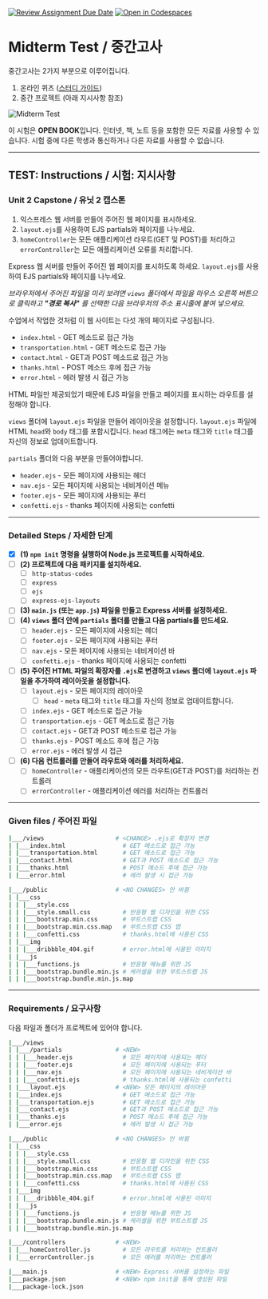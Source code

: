 [![Review Assignment Due Date](https://classroom.github.com/assets/deadline-readme-button-24ddc0f5d75046c5622901739e7c5dd533143b0c8e959d652212380cedb1ea36.svg)](https://classroom.github.com/a/dCP9iC4U)
[![Open in Codespaces](https://classroom.github.com/assets/launch-codespace-7f7980b617ed060a017424585567c406b6ee15c891e84e1186181d67ecf80aa0.svg)](https://classroom.github.com/open-in-codespaces?assignment_repo_id=14861976)
# Midterm Test / 중간고사

중간고사는 2가지 부분으로 이루어집니다.

1. 온라인 퀴즈 ([스터디 가이드](https://ut-nodejs.github.io/midterm.html))
2. 중간 프로젝트 (아래 지시사항 참조)

![Midterm Test](https://github.com/ut-nodejs/ut-nodejs.github.io/blob/master/img/in-slides/tests/midterm-index.png)

이 시험은 **OPEN BOOK**입니다. 인터넷, 책, 노트 등을 포함한 모든 자료를 사용할 수 있습니다. 시험 중에 다른 학생과 통신하거나 다른 자료를 사용할 수 없습니다.

---

## **TEST:** Instructions / **시험:** 지시사항

### **Unit 2** Capstone / 유닛 2 캡스톤

1. 익스프레스 웹 서버를 만들어 주어진 웹 페이지를 표시하세요.
2. `layout.ejs`를 사용하여 EJS partials와 페이지를 나누세요.
3. `homeController`는 모든 애플리케이션 라우트(GET 및 POST)를 처리하고 `errorController`는 모든 애플리케이션 오류를 처리합니다.

Express 웹 서버를 만들어 주어진 웹 페이지를 표시하도록 하세요. `layout.ejs`를 사용하여 EJS partials와 페이지를 나누세요.

_브라우저에서 주어진 파일을 미리 보려면 `views` 폴더에서 파일을 마우스 오른쪽 버튼으로 클릭하고 **"경로 복사"** 를 선택한 다음 브라우저의 주소 표시줄에 붙여 넣으세요._

수업에서 작업한 것처럼 이 웹 사이트는 다섯 개의 페이지로 구성됩니다.

- `index.html` - GET 메소드로 접근 가능
- `transportation.html` - GET 메소드로 접근 가능
- `contact.html` - GET과 POST 메소드로 접근 가능
- `thanks.html` - POST 메소드 후에 접근 가능
- `error.html` - 에러 발생 시 접근 가능

HTML 파일만 제공되었기 때문에 EJS 파일을 만들고 페이지를 표시하는 라우트를 설정해야 합니다.

`views` 폴더에 `layout.ejs` 파일을 만들어 레이아웃을 설정합니다. `layout.ejs` 파일에 HTML `head`와 `body` 태그를 포함시킵니다. `head` 태그에는 `meta` 태그와 `title` 태그를 자신의 정보로 업데이트합니다.

`partials` 폴더와 다음 부분을 만들어야합니다.

- `header.ejs` - 모든 페이지에 사용되는 헤더
- `nav.ejs` - 모든 페이지에 사용되는 네비게이션 메뉴
- `footer.ejs` - 모든 페이지에 사용되는 푸터
- `confetti.ejs` - thanks 페이지에 사용되는 confetti

---

### Detailed Steps / 자세한 단계

- [x] **(1) `npm init` 명령을 실행하여 Node.js 프로젝트를 시작하세요.**
- [ ] **(2) 프로젝트에 다음 패키지를 설치하세요.**
  - [ ] `http-status-codes`
  - [ ] `express`
  - [ ] `ejs`
  - [ ] `express-ejs-layouts`
- [ ] **(3) `main.js` (또는 `app.js`) 파일을 만들고 Express 서버를 설정하세요.**
- [ ] **(4) `views` 폴더 안에 `partials` 폴더를 만들고 다음 partials를 만드세요.**
  - [ ] `header.ejs` - 모든 페이지에 사용되는 헤더
  - [ ] `footer.ejs` - 모든 페이지에 사용되는 푸터
  - [ ] `nav.ejs` - 모든 페이지에 사용되는 네비게이션 바
  - [ ] `confetti.ejs` - thanks 페이지에 사용되는 confetti
- [ ] **(5) 주어진 HTML 파일의 확장자를 `.ejs`로 변경하고 `views` 폴더에 `layout.ejs` 파일을 추가하여 레이아웃을 설정합니다.**
  - [ ] `layout.ejs` - 모든 페이지의 레이아웃
    - [ ] `head` - `meta` 태그와 `title` 태그를 자신의 정보로 업데이트합니다.
  - [ ] `index.ejs` - GET 메소드로 접근 가능
  - [ ] `transportation.ejs` - GET 메소드로 접근 가능
  - [ ] `contact.ejs` - GET과 POST 메소드로 접근 가능
  - [ ] `thanks.ejs` - POST 메소드 후에 접근 가능
  - [ ] `error.ejs` - 에러 발생 시 접근
- [ ] **(6) 다음 컨트롤러를 만들어 라우트와 에러를 처리하세요.**
  - [ ] `homeController` - 애플리케이션의 모든 라우트(GET과 POST)를 처리하는 컨트롤러
  - [ ] `errorController` - 애플리케이션 에러를 처리하는 컨트롤러

---

### Given files / 주어진 파일

```bash
|___/views                    # <CHANGE> .ejs로 확장자 변경
| |___index.html                # GET 메소드로 접근 가능
| |___transportation.html       # GET 메소드로 접근 가능
| |___contact.html              # GET과 POST 메소드로 접근 가능
| |___thanks.html               # POST 메소드 후에 접근 가능
| |___error.html                # 에러 발생 시 접근 가능

|___/public                   # <NO CHANGES> 안 바뀜
| |___css
| | |___style.css
| | |___style.small.css         # 반응형 웹 디자인을 위한 CSS
| | |___bootstrap.min.css       # 부트스트랩 CSS
| | |___bootstrap.min.css.map   # 부트스트랩 CSS 맵
| | |___confetti.css            # thanks.html에 사용된 CSS
| |___img
| | |___dribbble_404.gif        # error.html에 사용된 이미지
| |___js
| | |___functions.js            # 반응형 메뉴를 위한 JS
| | |___bootstrap.bundle.min.js # 케러셀을 위한 부트스트랩 JS
| | |___bootstrap.bundle.min.js.map
```

---

### Requirements / 요구사항

다음 파일과 폴더가 프로젝트에 있어야 합니다.

```bash
|___/views
| |___/partials               # <NEW>
| | |___header.ejs              # 모든 페이지에 사용되는 헤더
| | |___footer.ejs              # 모든 페이지에 사용되는 푸터
| | |___nav.ejs                 # 모든 페이지에 사용되는 네비게이션 바
| | |___confetti.ejs            # thanks.html에 사용되는 confetti
| |___layout.ejs              # <NEW> 모든 페이지의 레이아웃
| |___index.ejs                 # GET 메소드로 접근 가능
| |___transportation.ejs        # GET 메소드로 접근 가능
| |___contact.ejs               # GET과 POST 메소드로 접근 가능
| |___thanks.ejs                # POST 메소드 후에 접근 가능
| |___error.ejs                 # 에러 발생 시 접근 가능

|___/public                   # <NO CHANGES> 안 바뀜
| |___css
| | |___style.css
| | |___style.small.css         # 반응형 웹 디자인을 위한 CSS
| | |___bootstrap.min.css       # 부트스트랩 CSS
| | |___bootstrap.min.css.map   # 부트스트랩 CSS 맵
| | |___confetti.css            # thanks.html에 사용된 CSS
| |___img
| | |___dribbble_404.gif        # error.html에 사용된 이미지
| |___js
| | |___functions.js            # 반응형 메뉴를 위한 JS
| | |___bootstrap.bundle.min.js # 케러셀을 위한 부트스트랩 JS
| | |___bootstrap.bundle.min.js.map

|___/controllers              # <NEW>
| |___homeController.js         # 모든 라우트를 처리하는 컨트롤러
| |___errorController.js        # 모든 에러를 처리하는 컨트롤러

|___main.js                   # <NEW> Express 서버를 설정하는 파일
|___package.json              # <NEW> npm init을 통해 생성된 파일
|___package-lock.json
```
